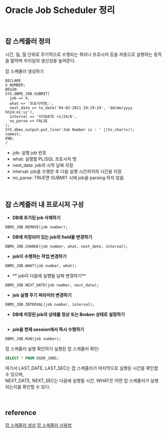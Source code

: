 # Oracle Job Scheduler 정리

<br>

## 잡 스케줄러 정의
시간, 일, 월 단위로 주기적으로 수행되는 쿼리나 프로시저 등을 자동으로 실행하는 동작을 말하며 우리일의 생산성을 높여준다.

잡 스케줄러 생성하기
```plsql
DECLARE
X NUMBER;
BEGIN
SYS.DBMS_JOB.SUBMIT(
  job => X,
  what => '프로시저명;',
  next_date => to_date('04-02-2021 20:29:24', 'dd/mm/yyyy hh24:mi:ss'),
  interval => 'SYSDATE +1/24/6',
  no_parse => FALSE
);
SYS.dbms_output.put_line('Job Number is : ' ||to_char(x));
commit;
END;
/
```
- job: 실행 job 번호
- what: 실행할 PL/SQL 프로시저 명
- next_date: job의 시작 날짜 지정
- interval: job을 수행한 후 다음 실행 시간까지의 시간을 지정
- no_parse: TRUE면 SUBMIT 시에 job을 parsing 하지 않음 

<br>

## 잡 스케줄러 내 프로시저 구성
- **DB에 추가된 job 삭제하기**

```plsql
DBMS_JOB.REMOVE(job number);
```

- **DB에 저장되어 있는 job의 field들 변경하기**

```plsql
DBMS_JOB.CHANGE(job number, what, next_date, interval);
```

- **job이 수행하는 작업 변경하기**

```plsql
DBMS_JOB.WHAT(job number, what);
```

- ** job이 다음에 실행될 날짜 변경하기**


```plsql
DBMS_JOB.NEXT_DATE(job number, next_date);
```
- **job 실행 주기 파라미터 변경하기**
```plsql
DBMS_JOB.INTERVAL(job number, interval);
```
- **DB에 저장된 job의 상태를 정상 또는 Broken 상태로 설정하기**

```plsqlDBMS_JOB.BROKEN(job number, broken, next_date);
```
- **job을 현재 session에서 즉시 수행하기**

```plsql
DBMS_JOB.RUN(job number);
```

잡 스케줄러 실행 확인하기
실행된 잡 스케줄러 확인:
```sql
SELECT * FROM USER_JOBS;
```
여기서 LAST_DATE, LAST_SEC는 잡 스케줄러가 마지막으로 실행된 시간을 확인할 수 있으며, <br> NEXT_DATE, NEXT_SEC는 다음에 실행될 시간, WHAT은 어떤 잡 스케줄러가 실행되는지를 확인할 수 있다.

<br>

## reference
[잡 스케줄러 생성](https://m.blog.naver.com/sensate1024/220855531878)
[잡 스케줄러 사용법](https://m.blog.naver.com/fromyongsik/222268984228)